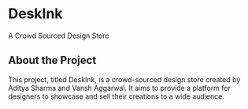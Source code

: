 <h1>DeskInk</h1>
<p>A Crowd Sourced Design Store</p>
    
    
<h2>About the Project</h2>
<p>This project, titled DeskInk, is a crowd-sourced design store created by Aditya Sharma and Vansh Aggarwal. It aims to provide a platform for designers to showcase and sell their creations to a wide audience.</p>
